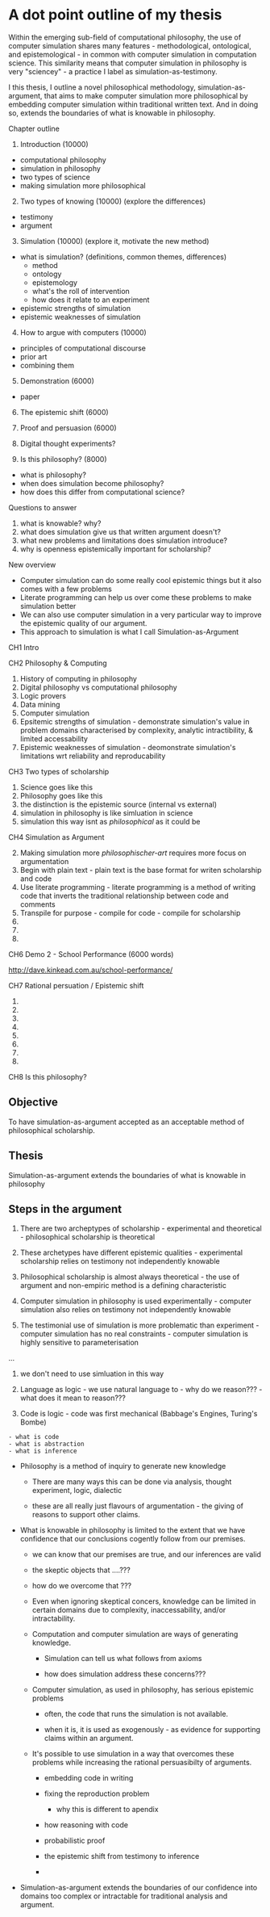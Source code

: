 # A dot point outline of my thesis

Within the emerging sub-field of computational philosophy, the use of computer simulation shares many features - methodological, ontological, and epistemological - in common with computer simulation in computation science.  This similarity means that computer simulation in philosophy is very "sciencey" - a practice I label as simulation-as-testimony.

I this thesis, I outline a novel philosophical methodology, simulation-as-argument, that aims to make computer simulation more philosophical by embedding computer simulation within traditional written text.  And in doing so, extends the boundaries of what is knowable in philosophy. 


Chapter outline

1. Introduction (10000)
  - computational philosophy
  - simulation in philosophy
  - two types of science
  - making simulation more philosophical

2. Two types of knowing (10000)
  (explore the differences)
  - testimony
  - argument

3. Simulation (10000)
  (explore it, motivate the new method)
  - what is simulation?
    (definitions, common themes, differences)
    - method
    - ontology
    - epistemology
    - what's the roll of intervention
    - how does it relate to an experiment
  - epistemic strengths of simulation
  - epistemic weaknesses of simulation

4. How to argue with computers (10000)
  - principles of computational discourse
  - prior art
  - combining them

5. Demonstration (6000)
  - paper

6. The epistemic shift (6000)

7. Proof and persuasion (6000)

8. Digital thought experiments?

8. Is this philosophy? (8000)
  - what is philosophy?
  - when does simulation become philosophy?
  - how does this differ from computational science?


Questions to answer

1. what is knowable? why?
2. what does simulation give us that written argument doesn't?
3. what new problems and limitations does simulation introduce?
4. why is openness epistemically important for scholarship?



New overview


- Computer simulation can do some really cool epistemic things but it also comes with a few problems
- Literate programming can help us over come these problems to make simulation better
- We can also use computer simulation in a very particular way to improve the epistemic quality of our argument.
- This approach to simulation is what I call Simulation-as-Argument




CH1 Intro


CH2 Philosophy & Computing

  1. History of computing in philosophy
  3. Digital philosophy vs computational philosophy
  4. Logic provers
  5. Data mining
  6. Computer simulation
  7. Epsitemic strengths of simulation
    - demonstrate simulation's value in problem domains characterised by complexity, analytic intractibility, & limited accessability
  8. Epistemic weaknesses of simulation
    - deomonstrate simulation's limitations wrt reliability and reproducability 

CH3 Two types of scholarship

  1. Science goes like this
  2. Philosophy goes like this
  3. the distinction is the epistemic source (internal vs external)
  4. simulation in philosophy is like simluation in science
  5. simulation this way isnt as _philosophical_ as it could be 


CH4 Simulation as Argument

  2. Making simulation more _philosophischer-art_ requires more focus on argumentation
  3. Begin with plain text
    - plain text is the base format for writen scholarship and code
  4. Use literate programming
    - literate programming is a method of writing code that inverts the traditional relationship between code and comments
  5. Transpile for purpose
    - compile for code
    - compile for scholarship
  6. 
  7.
  8.



CH6 Demo 2 - School Performance (6000 words)

http://dave.kinkead.com.au/school-performance/

CH7 Rational persuation / Epistemic shift

  1. 
  2.
  3.
  4.
  5.
  6.
  7.
  8.

CH8 Is this philosophy?




## Objective

To have simulation-as-argument accepted as an acceptable method of philosophical scholarship.

## Thesis 

Simulation-as-argument extends the boundaries of what is knowable in philosophy

## Steps in the argument

  1. There are two archeptypes of scholarship 
    - experimental and theoretical
    - philosophical scholarship is theoretical

  2. These archetypes have different epistemic qualities
    - experimental scholarship relies on testimony not independently knowable

  3. Philosophical scholarship is almost always theoretical
    - the use of argument and non-empiric method is a defining characteristic

  4. Computer simulation in philosophy is used experimentally
    - computer simulation also relies on testimony not independently knowable 

  5. The testimonial use of simulation is more problematic than experiment
    - computer simulation has no real constraints
    - computer simulation is highly sensitive to parameterisation

  ...


  1. we don't need to use simluation in this way

  1. Language as logic
    - we use natural language to 
    - why do we reason???
    - what does it mean to reason???

  1. Code is logic
    - code was first mechanical (Babbage's Engines, Turing's Bombe)
  


    - what is code
    - what is abstraction
    - what is inference







- Philosophy is a method of inquiry to generate new knowledge

  - There are many ways this can be done via analysis, thought experiment, logic, dialectic

  - these are all really just flavours of argumentation - the giving of reasons to support other claims.

- What is knowable in philosophy is limited to the extent that we have confidence that our conclusions cogently follow from our premises.

  - we can know that our premises are true, and our inferences are valid

  - the skeptic objects that ....???
  - how do we overcome that ???

  - Even when ignoring skeptical concers, knowledge can be limited in certain domains due to complexity, inaccessability, and/or intractability.

  - Computation and computer simulation are ways of generating knowledge.
    
    - Simulation can tell us what follows from axioms

    - how does simulation address these concerns???

  - Computer simulation, as used in philosophy, has serious epistemic problems

    - often, the code that runs the simulation is not available.

    - when it is, it is used as exogenously - as evidence for supporting claims within an argument. 

  - It's possible to use simulation in a way that overcomes these problems while increasing the rational persuasibilty of arguments.

    - embedding code in writing

    - fixing the reproduction problem
      - why this is different to apendix

    - how reasoning with code

    - probabilistic proof

    - the epistemic shift from testimony to inference

    - 


- Simulation-as-argument extends the boundaries of our confidence into domains too complex or intractable for traditional analysis and argument.


